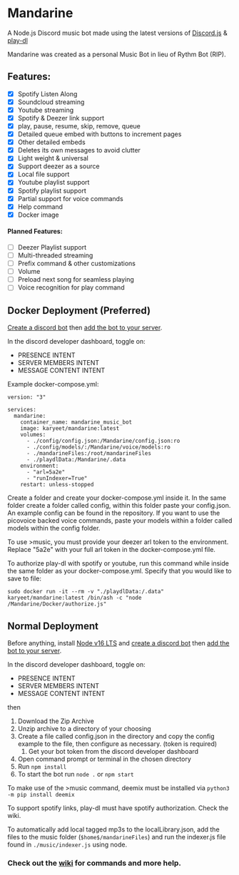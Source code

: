 # Mandarine
A Node.js Discord music bot made using the latest versions of [Discord.js](https://github.com/discordjs/discord.js/) & [play-dl](https://github.com/play-dl/play-dl)

Mandarine was created as a personal Music Bot in lieu of Rythm Bot (RIP).

## Features:
- [x] Spotify Listen Along
- [x] Soundcloud streaming
- [x] Youtube streaming
- [x] Spotify & Deezer link support
- [x] play, pause, resume, skip, remove, queue
- [x] Detailed queue embed with buttons to increment pages
- [x] Other detailed embeds
- [x] Deletes its own messages to avoid clutter
- [x] Light weight & universal
- [x] Support deezer as a source
- [x] Local file support
- [x] Youtube playlist support
- [x] Spotify playlist support
- [x] Partial support for voice commands
- [x] Help command
- [x] Docker image

#### Planned Features:

- [ ] Deezer Playlist support
- [ ] Multi-threaded streaming
- [ ] Prefix command & other customizations
- [ ] Volume
- [ ] Preload next song for seamless playing
- [ ] Voice recognition for play command

## Docker Deployment (Preferred)
[Create a discord bot](https://discord.com/developers/applications)
then [add the bot to your server](https://help.pebblehost.com/en/article/how-to-invite-your-bot-to-a-discord-server-1asdlyg/).

In the discord developer dashboard, toggle on:
- PRESENCE INTENT
- SERVER MEMBERS INTENT
- MESSAGE CONTENT INTENT

Example docker-compose.yml:

```
version: "3"

services:
  mandarine:
    container_name: mandarine_music_bot
    image: karyeet/mandarine:latest
    volumes:
      - ./config/config.json:/Mandarine/config.json:ro
      - ./config/models/:/Mandarine/voice/models:ro
      - ./mandarineFiles:/root/mandarineFiles
      - ./playdlData:/Mandarine/.data
    environment:
      - "arl=5a2e"
      - "runIndexer=True"
    restart: unless-stopped
```

Create a folder and create your docker-compose.yml inside it.
In the same folder create a folder called config, within this folder paste your config.json. An example config can be found in the repository.
If you want to use the picovoice backed voice commands, paste your models within a folder called models within the config folder.

To use >music, you must provide your deezer arl token to the environment. Replace "5a2e" with your full arl token in the docker-compose.yml file.

To authorize play-dl with spotify or youtube, run this command while inside the same folder as your docker-compose.yml. Specify that you would like to save to file:

`
sudo docker run -it --rm -v "./playdlData:/.data" karyeet/mandarine:latest /bin/ash -c "node /Mandarine/Docker/authorize.js"
`


## Normal Deployment
Before anything, install [Node v16 LTS](https://nodejs.org/en/) 
and [create a discord bot](https://discord.com/developers/applications)
then [add the bot to your server](https://help.pebblehost.com/en/article/how-to-invite-your-bot-to-a-discord-server-1asdlyg/).

In the discord developer dashboard, toggle on:
- PRESENCE INTENT
- SERVER MEMBERS INTENT
- MESSAGE CONTENT INTENT

then

1. Download the Zip Archive
2. Unzip archive to a directory of your choosing
3. Create a file called config.json in the directory and copy the config example to the file, then configure as necessary. (token is required)
    1. Get your bot token from the discord developer dashboard
4. Open command prompt or terminal in the chosen directory
5. Run `npm install`
5. To start the bot run `node .` or `npm start`

To make use of the >music command, deemix must be installed via `python3 -m pip install deemix`

To support spotify links, play-dl must have spotify authorization. Check the wiki.

To automatically add local tagged mp3s to the localLibrary.json, add the files to the music folder (`$home$/mandarineFiles`) and run the indexer.js file found in `./music/indexer.js` using node.

### Check out the [wiki](https://github.com/karyeet/Mandarine/wiki) for commands and more help.
